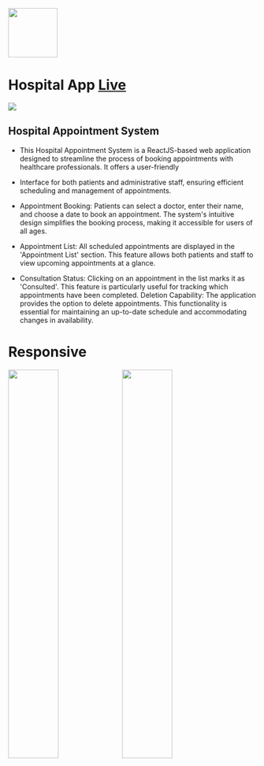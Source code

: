 <img src="https://github.com/MertSolgun/HospitalApp/assets/115940928/a22cd6d3-f810-4d31-89fb-df36aa3c6128" width="100px">
<h1>Hospital App
<a href="https://gorgeous-biscuit-eccb29.netlify.app/">Live</a>
</h1>

<img src="https://github.com/MertSolgun/HospitalApp/assets/115940928/0a928d80-b080-4728-83e2-aa8be1dcd1b1" max-width="100%"> 


<h2>Hospital Appointment System</h2>

* This Hospital Appointment System is a ReactJS-based web application designed to streamline the process of booking appointments with healthcare professionals. It offers a user-friendly
*  Interface for both patients and administrative staff, ensuring efficient scheduling and management of appointments.

* Appointment Booking: Patients can select a doctor, enter their name, and choose a date to book an appointment. The system's intuitive design simplifies the booking process, making it accessible for users of all ages.
* Appointment List: All scheduled appointments are displayed in the 'Appointment List' section. This feature allows both patients and staff to view upcoming appointments at a glance.
* Consultation Status: Clicking on an appointment in the list marks it as 'Consulted'. This feature is particularly useful for tracking which appointments have been completed.
Deletion Capability: The application provides the option to delete appointments. This functionality is essential for maintaining an up-to-date schedule and accommodating changes in availability.


<h1>Responsive</h1>
<img src="https://github.com/MertSolgun/HospitalApp/assets/115940928/04da9f80-1a6a-4267-a6f3-cb121c9df1ce" width="45%"> 
<img src="https://github.com/MertSolgun/HospitalApp/assets/115940928/4c1372ef-c53b-433c-b1d5-450bebe37766"  width="45%"> 



